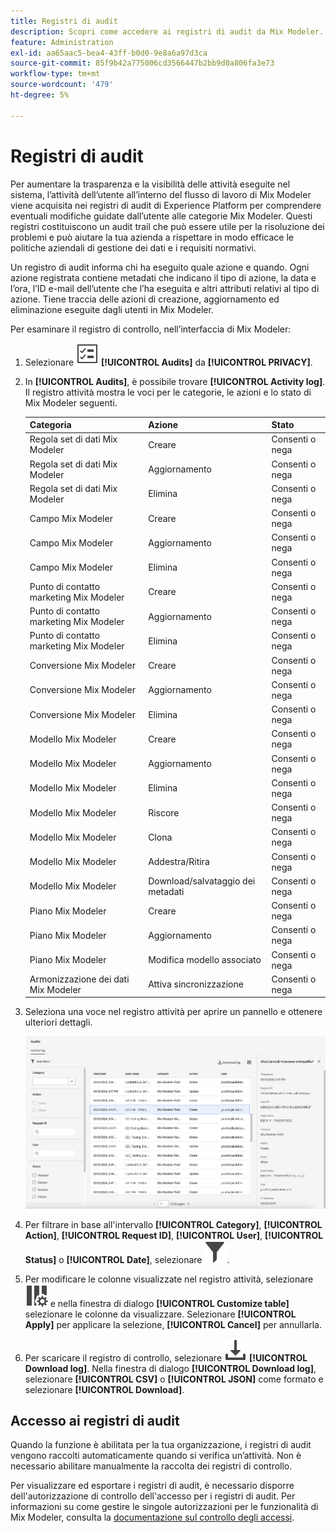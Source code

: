 ```yaml
---
title: Registri di audit
description: Scopri come accedere ai registri di audit da Mix Modeler.
feature: Administration
exl-id: aa65aac5-bea4-43ff-b0d0-9e8a6a97d3ca
source-git-commit: 85f9b42a775006cd3566447b2bb9d0a806fa3e73
workflow-type: tm+mt
source-wordcount: '479'
ht-degree: 5%

---
```


# Registri di audit

Per aumentare la trasparenza e la visibilità delle attività eseguite nel sistema, l’attività dell’utente all’interno del flusso di lavoro di Mix Modeler viene acquisita nei registri di audit di Experience Platform per comprendere eventuali modifiche guidate dall’utente alle categorie Mix Modeler. Questi registri costituiscono un audit trail che può essere utile per la risoluzione dei problemi e può aiutare la tua azienda a rispettare in modo efficace le politiche aziendali di gestione dei dati e i requisiti normativi.

<!-- DO WE HAVE TO ADD THIS
If you are subject to the Health Insurance Portability and Accountability Act (HIPAA) and create, receive, maintain, or transmit permitted sensitive personal data through Mix Modeler, you are responsible for executing a BAA with Adobe and licensing Healthcare Shield.
-->

Un registro di audit informa chi ha eseguito quale azione e quando. Ogni azione registrata contiene metadati che indicano il tipo di azione, la data e l’ora, l’ID e-mail dell’utente che l’ha eseguita e altri attributi relativi al tipo di azione. Tiene traccia delle azioni di creazione, aggiornamento ed eliminazione eseguite dagli utenti in Mix Modeler.

Per esaminare il registro di controllo, nell’interfaccia di Mix Modeler:

1. Selezionare ![Elenco attività](/help/assets/icons/TaskList.svg) **[!UICONTROL Audits]** da **[!UICONTROL PRIVACY]**.

1. In **[!UICONTROL Audits]**, è possibile trovare **[!UICONTROL Activity log]**. Il registro attività mostra le voci per le categorie, le azioni e lo stato di Mix Modeler seguenti.

   | Categoria | Azione | Stato |
   |---|---|---|
   | Regola set di dati Mix Modeler | Creare | Consenti o nega |
   | Regola set di dati Mix Modeler | Aggiornamento | Consenti o nega |
   | Regola set di dati Mix Modeler | Elimina | Consenti o nega |
   | Campo Mix Modeler | Creare | Consenti o nega |
   | Campo Mix Modeler | Aggiornamento | Consenti o nega |
   | Campo Mix Modeler | Elimina | Consenti o nega |
   | Punto di contatto marketing Mix Modeler | Creare | Consenti o nega |
   | Punto di contatto marketing Mix Modeler | Aggiornamento | Consenti o nega |
   | Punto di contatto marketing Mix Modeler | Elimina | Consenti o nega |
   | Conversione Mix Modeler | Creare | Consenti o nega |
   | Conversione Mix Modeler | Aggiornamento | Consenti o nega |
   | Conversione Mix Modeler | Elimina | Consenti o nega |
   | Modello Mix Modeler | Creare | Consenti o nega |
   | Modello Mix Modeler | Aggiornamento | Consenti o nega |
   | Modello Mix Modeler | Elimina | Consenti o nega |
   | Modello Mix Modeler | Riscore | Consenti o nega |
   | Modello Mix Modeler | Clona | Consenti o nega |
   | Modello Mix Modeler | Addestra/Ritira | Consenti o nega |
   | Modello Mix Modeler | Download/salvataggio dei metadati | Consenti o nega |
   | Piano Mix Modeler | Creare | Consenti o nega |
   | Piano Mix Modeler | Aggiornamento | Consenti o nega |
   | Piano Mix Modeler | Modifica modello associato | Consenti o nega |
   | Armonizzazione dei dati Mix Modeler | Attiva sincronizzazione | Consenti o nega |


1. Seleziona una voce nel registro attività per aprire un pannello e ottenere ulteriori dettagli.

   ![Controllo Mix Modeler](/help/assets/mix-modeler-audit.png)

1. Per filtrare in base all&#39;intervallo **[!UICONTROL Category]**, **[!UICONTROL Action]**, **[!UICONTROL Request ID]**, **[!UICONTROL User]**, **[!UICONTROL Status]** o **[!UICONTROL Date]**, selezionare ![Filtro](/help/assets/icons/Filter.svg).

1. Per modificare le colonne visualizzate nel registro attività, selezionare ![Colonne](/help/assets/icons/ColumnSetting.svg) e nella finestra di dialogo **[!UICONTROL Customize table]** selezionare le colonne da visualizzare. Selezionare **[!UICONTROL Apply]** per applicare la selezione, **[!UICONTROL Cancel]** per annullarla.

1. Per scaricare il registro di controllo, selezionare ![Scarica](/help/assets/icons/Download.svg) **[!UICONTROL Download log]**. Nella finestra di dialogo **[!UICONTROL Download log]**, selezionare **[!UICONTROL CSV]** o **[!UICONTROL JSON]** come formato e selezionare **[!UICONTROL Download]**.

## Accesso ai registri di audit

Quando la funzione è abilitata per la tua organizzazione, i registri di audit vengono raccolti automaticamente quando si verifica un’attività. Non è necessario abilitare manualmente la raccolta dei registri di controllo.

Per visualizzare ed esportare i registri di audit, è necessario disporre dell&#39;autorizzazione di controllo dell&#39;accesso per i registri di audit. Per informazioni su come gestire le singole autorizzazioni per le funzionalità di Mix Modeler, consulta la [documentazione sul controllo degli accessi](https://experienceleague.adobe.com/it/docs/experience-platform/access-control/home).
